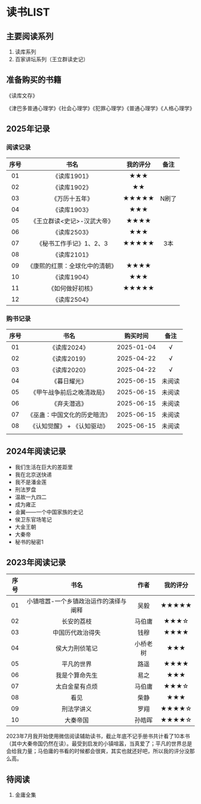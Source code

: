 # 读书LIST

## 主要阅读系列

1. 读库系列
1. 百家讲坛系列（王立群读史记）



## 准备购买的书籍

《读库文存》

《津巴多普通心理学》《社会心理学》《犯罪心理学》《普通心理学》《人格心理学》

## 2025年记录

### 阅读记录

| 序号 |              书名              | 我的评分 | 备注  |
| :--: | :----------------------------: | :------: | :---: |
|  01  |          《读库1901》          |   ★★★    |       |
|  02  |          《读库1902》          |    ★★    |       |
|  03  |         《万历十五年》         |  ★★★★★   | N刷了 |
|  04  |          《读库1903》          |   ★★★    |       |
|  05  |  《王立群读<史记>-汉武大帝》   |   ★★★★   |       |
|  06  |          《读库2503》          |   ★★★    |       |
|  07  |    《秘书工作手记》1、2、3     |  ★★★★★   |  3本  |
|  08  |          《读库2101》          |          |       |
|  09  | 《康熙的红票：全球化中的清朝》 |   ★★★★   |       |
|  10  |          《读库1904》          |   ★★★    |       |
|  11  |        《如何做好初核》        |  ★★★★★   |       |
|  12  |          《读库2504》          |          |       |

### 购书记录

| 序号 |             书名             |  购买时间  |  备注  |
| :--: | :--------------------------: | :--------: | :----: |
|  01  |         《读库2024》         | 2025-01-04 |   √    |
|  02  |         《读库2019》         | 2025-04-22 |   √    |
|  03  |         《读库2020》         | 2025-04-22 |   √    |
|  04  |         《暮日耀光》         | 2025-06-15 | 未阅读 |
|  05  |  《甲午战争前后之晚清政局》  | 2025-06-15 | 未阅读 |
|  06  |         《弃夫潜逃》         | 2025-06-15 | 未阅读 |
|  07  | 《巫蛊：中国文化的历史暗流》 | 2025-06-15 | 未阅读 |
|  08  | 《认知觉醒》 + 《认知驱动》  | 2025-06-15 | 未阅读 |
|      |                              |            |        |



## 2024年阅读记录

* 我们生活在巨大的差距里
* 我在北京送快递
* 我不是潘金莲
* 刑法罗盘
* 温故一九四二
* 成为雍正
* 金翼——一个中国家族的史记
* 侯卫东官场笔记
* 大金王朝
* 大秦帝
* 秘书的秘密1

## 2023年阅读记录

| 序号 |                 书名                  |   作者   | 我的评分 |
| :--: | :-----------------------------------: | :------: | :------: |
|  01  | 小镇喧嚣-一个乡镇政治运作的演绎与阐释 |   吴毅   |  ★★★★★   |
|  02  |              长安的荔枝               |  马伯庸  |   ★★★☆   |
|  03  |           中国历代政治得失            |   钱穆   |   ★★★★   |
|  04  |            侯大力刑侦笔记             | 小桥老树 |   ★★★    |
|  05  |              平凡的世界               |   路遥   |   ★★★★   |
|  06  |            我是个算命先生             |   易之   |   ★★★    |
|  07  |            太白金星有点烦             |  马伯庸  |   ★★★☆   |
|  08  |                 看见                  |   柴静   |   ★★★    |
|  09  |              刑法学讲义               |   罗翔   |  ★★★★☆   |
|  10  |               大秦帝国                |  孙皓晖  |  ★★★★☆   |

2023年7月我开始使用微信阅读辅助读书，截止年底不记手册书共计看了10本书（其中大秦帝国仍然在读）。最受到启发的小镇喧嚣，当真爱了；平凡的世界总是会给我力量；马伯庸的书看的时候都会很爽，其实也就还好吧，所以我的评分没那么高。









## 待阅读

1. 金庸全集
